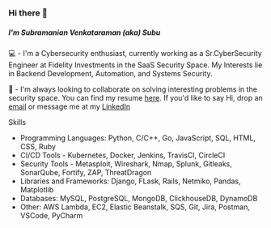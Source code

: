 ### Hi there 👋
##### I'm Subramanian Venkataraman (aka) Subu
💻 - I'm a Cybersecurity enthusiast, currently working as a Sr.CyberSecurity Engineer at Fidelity Investments in the SaaS Security Space. My Interests lie in Backend Development, Automation, and Systems Security.

🎯 - I'm always looking to collaborate on solving interesting problems in the security space. You can find my resume [here](https://drive.google.com/file/d/1bUaaROhqpxAFtsXj7C2opA3_FG58uCF3/view?usp=sharing).
If you'd like to say Hi, drop an [email](mailto:subramanianvenkat1997@gmail.com) or message me at my [LinkedIn](https://www.linkedin.com/in/vsmanian12/)


Skills
* Programming Languages: Python, C/C++, Go, JavaScript, SQL, HTML, CSS, Ruby
* CI/CD Tools - Kubernetes, Docker, Jenkins, TravisCI, CircleCI
* Security Tools - Metasploit, Wireshark, Nmap, Splunk, Gitleaks, SonarQube, Fortify, ZAP, ThreatDragon
* Libraries and Frameworks: Django, FLask, Rails, Netmiko, Pandas, Matplotlib
* Databases: MySQL, PostgreSQL, MongoDB, ClickhouseDB, DynamoDB
* Other: AWS Lambda, EC2, Elastic Beanstalk, SQS, Git, Jira, Postman, VSCode, PyCharm

<!--
💻 - Recently I completed my summer Internship at VMware as Member of Technical Staff Intern, where I worked on Network Flow Anomaly detection in [Theia](https://github.com/antrea-io/theia). Before starting Grad School, I worked for 3.5 years as an Information Security Engineer at Cisco, where my work involved developing Automation solutions to increase Policy Compliance for Lab Environments and securing Cisco's Labs, Firewalls and Data Centers by reviewing Access Control requests.
**wizard-31/wizard-31** is a ✨ _special_ ✨ repository because its `README.md` (this file) appears on your GitHub profile.
Here are some ideas to get you started:

- 🔭 I’m currently working on ...
- 🌱 I’m currently learning ...
- 👯 I’m looking to collaborate on ...
- 🤔 I’m looking for help with ...
- 💬 Ask me about ...
- 📫 How to reach me: ...
- 😄 Pronouns: ...
- ⚡ Fun fact: ...
-->
